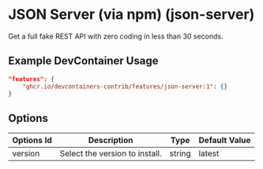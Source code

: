 
# JSON Server (via npm) (json-server)

Get a full fake REST API with zero coding in less than 30 seconds.

## Example DevContainer Usage

```json
"features": {
    "ghcr.io/devcontainers-contrib/features/json-server:1": {}
}
```

## Options

| Options Id | Description | Type | Default Value |
|-----|-----|-----|-----|
| version | Select the version to install. | string | latest |


